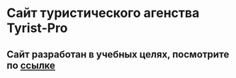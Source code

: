 # Сайт туристического агенства Tyrist-Pro
## Сайт разработан в учебных целях, посмотрите по [ссылке](https://nedovodeevroman.github.io/Tyrist_Pro/)
